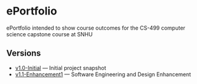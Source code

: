 # ePortfolio
ePortfolio intended to show course outcomes for the CS-499 computer science capstone course at SNHU

## Versions
- [v1.0-Initial](https://github.com/MattBates25/ePortfolio/tree/v1.0-Initial) — Initial project snapshot
- [v1.1-Enhancement1](https://github.com/MattBates25/ePortfolio/tree/v1.1-Enhancement1) — Software Engineering and Design Enhancement
